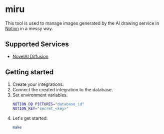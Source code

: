 # miru

This tool is used to manage images generated by the AI drawing service in [Notion](https://www.notion.so/) in a messy way.

## Supported Services
- [NovelAI Diffusion](https://novelai.net/)

## Getting started
1. Create your integrations.
2. Connect the created integration to the database.
3. Set environment variables.
    ```bash
    NOTION_DB_PICTURES="database_id"
    NOTION_KEY="secret_<key>"
    ```
4. Let's get started.
    ```bash
    make
    ```
